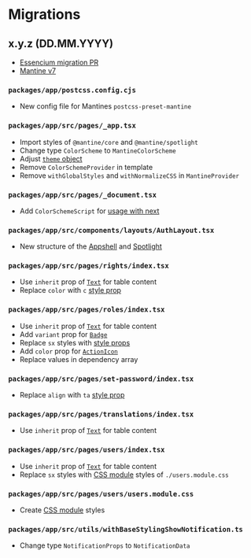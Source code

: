 # Migrations

## x.y.z (DD.MM.YYYY)

- [Essencium migration PR](https://github.com/Frachtwerk/essencium-frontend/pull/496/files#top)
- [Mantine v7](https://mantine.dev/changelog/7-0-0/)

### `packages/app/postcss.config.cjs`

- New config file for Mantines `postcss-preset-mantine`

### `packages/app/src/pages/_app.tsx`

- Import styles of `@mantine/core` and `@mantine/spotlight`
- Change type `ColorScheme` to `MantineColorScheme`
- Adjust [`theme` object](https://mantine.dev/theming/theme-object/)
- Remove `ColorSchemeProvider` in template
- Remove `withGlobalStyles` and `withNormalizeCSS` in `MantineProvider`
 
### `packages/app/src/pages/_document.tsx`

- Add `ColorSchemeScript` for [usage with next](https://mantine.dev/guides/next/)

### `packages/app/src/components/layouts/AuthLayout.tsx`

- New structure of the [Appshell](https://mantine.dev/core/app-shell/) and [Spotlight](https://mantine.dev/x/spotlight/)
 
### `packages/app/src/pages/rights/index.tsx`

- Use `inherit` prop of [`Text`](https://mantine.dev/core/text/) for table content
- Replace `color` with `c` [style prop](https://mantine.dev/styles/style-props/)
 
### `packages/app/src/pages/roles/index.tsx`

- Use `inherit` prop of [`Text`](https://mantine.dev/core/text/) for table content
- Add `variant` prop for [`Badge`](https://mantine.dev/core/badge/)
- Replace `sx` styles with [style props](https://mantine.dev/styles/style-props/)
- Add `color` prop for [`ActionIcon`](https://mantine.dev/core/action-icon/)
- Replace values in dependency array
 
### `packages/app/src/pages/set-password/index.tsx`

- Replace `align` with `ta` [style prop](https://mantine.dev/styles/style-props/)
 
### `packages/app/src/pages/translations/index.tsx`

- Use `inherit` prop of [`Text`](https://mantine.dev/core/text/) for table content
 
### `packages/app/src/pages/users/index.tsx`

- Use `inherit` prop of [`Text`](https://mantine.dev/core/text/) for table content
- Replace `sx` styles with [CSS module](https://mantine.dev/styles/css-modules/) styles of `./users.module.css`
 
### `packages/app/src/pages/users/users.module.css`

- Create [CSS module](https://mantine.dev/styles/css-modules/) styles
 
### `packages/app/src/utils/withBaseStylingShowNotification.ts`

- Change type `NotificationProps` to `NotificationData`